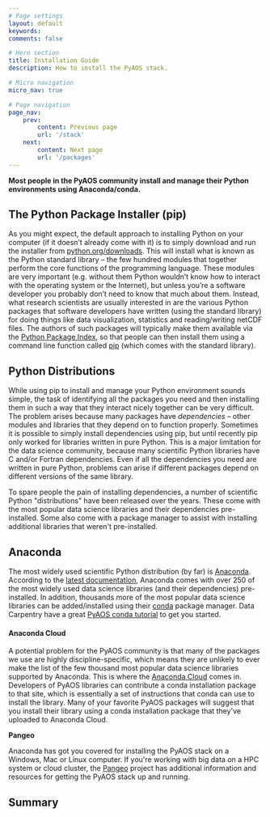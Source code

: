 ```yaml
---
# Page settings
layout: default
keywords:
comments: false

# Hero section
title: Installation Guide
description: How to install the PyAOS stack.

# Micro navigation
micro_nav: true

# Page navigation
page_nav:
    prev:
        content: Previous page
        url: '/stack'
    next:
        content: Next page
        url: '/packages'
---
```


<div class="callout callout--success">
    <p><strong>Most people in the PyAOS community install and manage
    their Python environments using Anaconda/conda.</strong>
    </p>
</div>

## The Python Package Installer (pip)

As you might expect,
the default approach to installing Python on your computer
(if it doesn’t already come with it)
is to simply download and run the installer from
[python.org/downloads](https://www.python.org/downloads/).
This will install what is known as the Python standard library –
the few hundred modules that together perform the core functions of the programming language.
These modules are very important
(e.g. without them Python wouldn’t know how to interact with the operating system or the Internet),
but unless you’re a software developer you probably don’t need to know that much about them.
Instead, what research scientists are usually interested in are the various Python packages
that software developers have written (using the standard library)
for doing things like data visualization, statistics and reading/writing netCDF files.
The authors of such packages will typically make them available via the
[Python Package Index](https://pypi.org/),
so that people can then install them using a command line function called
[pip](https://pip.pypa.io/en/stable/)
(which comes with the standard library).

## Python Distributions

While using pip to install and manage your Python environment sounds simple,
the task of identifying all the packages you need and then
installing them in such a way that they interact nicely together can be very difficult.
The problem arises because many packages have *dependencies* –
other modules and libraries that they depend on to function properly.
Sometimes it is possible to simply install dependencies using pip,
but until recently pip only worked for libraries written in pure Python.
This is a major limitation for the data science community,
because many scientific Python libraries have C and/or Fortran dependencies.
Even if all the dependencies you need are written in pure Python,
problems can arise if different packages depend on different versions of the same library.

To spare people the pain of installing dependencies,
a number of scientific Python "distributions" have been released over the years.
These come with the most popular data science libraries and their dependencies pre-installed.
Some also come with a package manager to assist with installing additional libraries
that weren't pre-installed. 

## Anaconda

The most widely used scientific Python distribution (by far) is [Anaconda](https://www.anaconda.com/distribution/).
According to the [latest documentation](https://docs.anaconda.com/anaconda/#anaconda-navigator-or-conda),
Anaconda comes with over 250 of the most widely used data science libraries (and their dependencies) pre-installed.
In addition, thousands more of the most popular data science libraries can be added/installed
using their [conda](https://docs.conda.io/en/latest/) package manager.
Data Carpentry have a great
[PyAOS conda tutorial](https://carpentrieslab.github.io/python-aos-lesson/01-conda/index.html)
to get you started.

#### Anaconda Cloud

A potential problem for the PyAOS community is that many of the packages we use are
highly discipline-specific,
which means they are unlikely to ever make the list of the few thousand most popular
data science libraries supported by Anaconda.
This is where the [Anaconda Cloud](https://anaconda.org) comes in.
Developers of PyAOS libraries can contribute a conda installation package to that site,
which is essentially a set of instructions that conda can use to install the library.
Many of your favorite PyAOS packages will suggest that you install their library
using a conda installation package that they've uploaded to Anaconda Cloud.

<div class="callout callout--info">
    <p><strong>Pangeo</strong></p>
    <p>Anaconda has got you covered for installing the PyAOS stack
    on a Windows, Mac or Linux computer.
    If you're working with big data on a HPC system or cloud cluster,
    the <a href="https://pangeo.io/index.html">Pangeo</a> project
    has additional information and resources for getting the PyAOS stack up and running. 
    </p>
</div>

## Summary


 

 